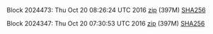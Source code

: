 Block 2024473: Thu Oct 20 08:26:24 UTC 2016 [zip](https://transfer.sh/15jVeL/bootstrap.dat.20161020.zip) (397M) [SHA256](https://transfer.sh/DDOxp/sha256.txt)

Block 2024347: Thu Oct 20 07:30:53 UTC 2016 [zip](https://transfer.sh/NKCmM/bootstrap.dat.20161020.zip) (397M) [SHA256](https://transfer.sh/zUoso/sha256.txt)
